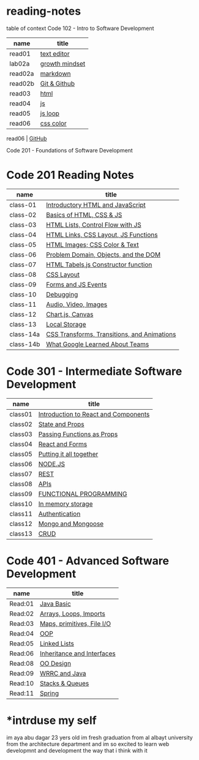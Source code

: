 # reading-notes
table of context
Code 102 - Intro to Software Development

name | title
---  | --- 
read01  | [text editor](https://ayaabudagar.github.io/reading-notes/read01)
lab02a | [growth mindset](https://ayaabudagar.github.io/reading-notes/lab2a)
read02a | [markdown](https://ayaabudagar.github.io/reading-notes/read02a)
read02b | [Git & Github](https://ayaabudagar.github.io/reading-notes/read02b)
read03 | [html](https://ayaabudagar.github.io/reading-notes/read03)
read04 | [js](https://ayaabudagar.github.io/reading-notes/read04)
read05 | [js loop](https://ayaabudagar.github.io/reading-notes/read05)
read06 | [css color](https://ayaabudagar.github.io/reading-notes/read06)

read06 | [GitHub](https://github.com/)


Code 201 - Foundations of Software Development

# Code 201 Reading Notes
name | title
---  | --- 
class-01 |  [ Introductory HTML and JavaScript](https://ayaabudagar.github.io/reading-notes/class-01)
class-02 |  [ Basics of HTML, CSS & JS](https://ayaabudagar.github.io/reading-notes/class-02)
class-03 |  [ HTML Lists, Control Flow with JS](https://ayaabudagar.github.io/reading-notes/class-03)
class-04 |  [  HTML Links, CSS Layout, JS Functions ](https://ayaabudagar.github.io/reading-notes/class-04)
class-05 |  [  HTML Images; CSS Color & Text ](https://ayaabudagar.github.io/reading-notes/class-05)
class-06 |  [ Problem Domain, Objects, and the DOM ](https://ayaabudagar.github.io/reading-notes/class-06)
class-07 |  [ HTML Tabels,js Constructor function ](https://ayaabudagar.github.io/reading-notes/class-07)
class-08 |  [ CSS Layout ](https://ayaabudagar.github.io/reading-notes/class-08)
class-09 |  [ Forms and JS Events ](https://ayaabudagar.github.io/reading-notes/class-09)
class-10 |  [  Debugging ](https://ayaabudagar.github.io/reading-notes/class-10)
class-11|  [  Audio, Video, Images ](https://ayaabudagar.github.io/reading-notes/class-11)
class-12|  [  Chart.js, Canvas](https://ayaabudagar.github.io/reading-notes/class-12)
class-13|  [  Local Storage](https://ayaabudagar.github.io/reading-notes/class-13)
class-14a|  [ CSS Transforms, Transitions, and Animations](https://ayaabudagar.github.io/reading-notes/class-14a)
class-14b|  [ What Google Learned About Teams](https://ayaabudagar.github.io/reading-notes/class-14b)


# Code 301 - Intermediate Software Development
name | title
---  | --- 
class01 |  [ Introduction to React and Components](https://ayaabudagar.github.io/reading-notes/class01)
class02 |  [ State and Props](https://ayaabudagar.github.io/reading-notes/class02)
class03 |  [ Passing Functions as Props](https://ayaabudagar.github.io/reading-notes/class03)
class04 |  [ React and Forms](https://ayaabudagar.github.io/reading-notes/class04)
class05 |  [  Putting it all together](https://ayaabudagar.github.io/reading-notes/class05)
class06 |  [ NODE.JS](https://ayaabudagar.github.io/reading-notes/class06)
class07 |  [REST](https://ayaabudagar.github.io/reading-notes/class07)
class08 |  [APIs](https://ayaabudagar.github.io/reading-notes/class08)
class09 |  [FUNCTIONAL PROGRAMMING](https://ayaabudagar.github.io/reading-notes/class09)
class10 |  [In memory storage](https://ayaabudagar.github.io/reading-notes/class10)
class11 |  [Authentication](https://ayaabudagar.github.io/reading-notes/class11)
class12 |  [Mongo and Mongoose](https://ayaabudagar.github.io/reading-notes/class12)
class13 |  [CRUD](https://ayaabudagar.github.io/reading-notes/class13)



# Code 401 - Advanced Software Development
name | title
---  | --- 
 Read:01 |  [ Java Basic](https://ayaabudagar.github.io/reading-notes/Read:01)
 Read:02 |  [ Arrays, Loops, Imports](https://ayaabudagar.github.io/reading-notes/Read:02)
 Read:03 |  [ Maps, primitives, File I/O](https://ayaabudagar.github.io/reading-notes/Read:03)
 Read:04 |  [ OOP](https://ayaabudagar.github.io/reading-notes/Read:04)
 Read:05 |  [Linked Lists](https://ayaabudagar.github.io/reading-notes/Read:05)
 Read:06 |  [ Inheritance and Interfaces](https://ayaabudagar.github.io/reading-notes/Read:06)
 Read:08 |  [OO Design](https://ayaabudagar.github.io/reading-notes/Read:08)
 Read:09 |  [WRRC and Java](https://ayaabudagar.github.io/reading-notes/Read:09)
 Read:10 |  [Stacks & Queues](https://ayaabudagar.github.io/reading-notes/Read:10)
 Read:11 |  [Spring](https://ayaabudagar.github.io/reading-notes/Read:11)












# *intrduse my self
im aya abu dagar 23 yers old
im fresh graduation from al albayt university from the architecture department and im so excited to learn web developmnt and development the way that i think with it 




